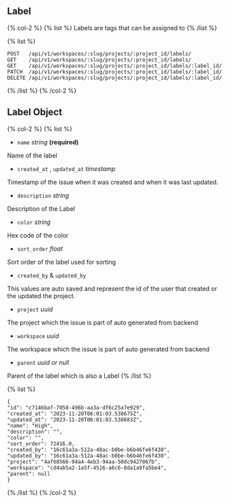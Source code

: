 ## Label

{% col-2 %}
{% list %}
Labels are tags that can be assigned to
{% /list %}

{% list %}

```
POST   /api/v1/workspaces/:slug/projects/:project_id/labels/
GET    /api/v1/workspaces/:slug/projects/:project_id/labels/
GET    /api/v1/workspaces/:slug/projects/:project_id/labels/:label_id/
PATCH  /api/v1/workspaces/:slug/projects/:project_id/labels/:label_id/
DELETE /api/v1/workspaces/:slug/projects/:project_id/labels/:label_id/
```

{% /list %}
{% /col-2 %}

## Label Object

{% col-2 %}
{% list %}

- `name` _string_ **(required)**

Name of the label

- `created_at` , `updated_at` _timestamp_

Timestamp of the issue when it was created and when it was last updated.

- `description` _string_

Description of the Label

- `color` _string_

Hex code of the color

- `sort_order` _float_

Sort order of the label used for sorting

- `created_by` & `updated_by`

This values are auto saved and represent the id of the user that created or the updated the project.

- `project` _uuid_

The project which the issue is part of auto generated from backend

- `workspace` _uuid_

The workspace which the issue is part of auto generated from backend

- `parent` _uuid or null_

Parent of the label which is also a Label
{% /list %}

{% list %}

```
{
"id": "c7146baf-7058-496b-aa3a-df6c25a7e929",
"created_at": "2023-11-20T06:01:03.538675Z",
"updated_at": "2023-11-20T06:01:03.538683Z",
"name": "High",
"description": "",
"color": "",
"sort_order": 72416.0,
"created_by": "16c61a3a-512a-48ac-b0be-b6b46fe6f430",
"updated_by": "16c61a3a-512a-48ac-b0be-b6b46fe6f430",
"project": "4af68566-94a4-4eb3-94aa-50dc9427067b",
"workspace": "cd4ab5a2-1a5f-4516-a6c6-8da1a9fa5be4",
"parent": null
}
```

{% /list %}
{% /col-2 %}
